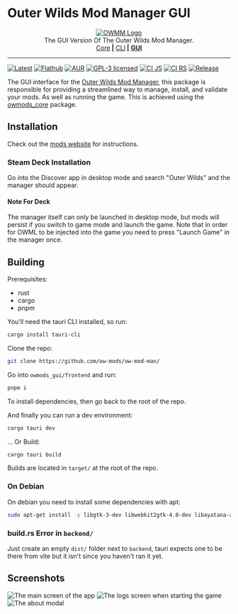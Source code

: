 <!-- markdownlint-disable MD030 MD033 -->

# Outer Wilds Mod Manager GUI

<p align="center">
<a href="https://github.com/ow-mods/ow-mod-man"><img src="https://raw.githubusercontent.com/ow-mods/ow-mod-man/main/.github/assets/logo-gui.png" alt="OWMM Logo"/></a><br/>
The GUI Version Of The Outer Wilds Mod Manager.<br/>
<a href="https://github.com/ow-mods/ow-mod-man/tree/main/owmods_core">Core</a><b> |</b>
<a href="https://github.com/ow-mods/ow-mod-man/tree/main/owmods_cli">CLI</a><b> |</b>
<a href="https://github.com/ow-mods/ow-mod-man/tree/main/owmods_gui"><b>GUI</b></a>
</p>

<hr/>

[![Latest](https://img.shields.io/github/v/release/ow-mods/ow-mod-man)](https://github.com/ow-mods/ow-mod-man/releases/latest)
[![Flathub](https://img.shields.io/flathub/v/com.outerwildsmods.owmods_gui)](https://flathub.org/apps/com.outerwildsmods.owmods_gui)
[![AUR](https://img.shields.io/aur/version/owmods-gui-bin)](https://aur.archlinux.org/packages/owmods-gui-bin)
[![GPL-3 licensed](https://img.shields.io/aur/license/owmods-gui-bin)](https://github.com/ow-mods/ow-mod-man/blob/main/LICENSE)
[![CI JS](https://github.com/ow-mods/ow-mod-man/actions/workflows/ci_js.yml/badge.svg?branch=main)](https://github.com/ow-mods/ow-mod-man/actions/workflows/ci_js.yml)
[![CI RS](https://github.com/ow-mods/ow-mod-man/actions/workflows/ci_rs.yml/badge.svg?branch=main)](https://github.com/ow-mods/ow-mod-man/actions/workflows/ci_rs.yml)
[![Release](https://github.com/ow-mods/ow-mod-man/actions/workflows/release_gui.yml/badge.svg)](https://github.com/ow-mods/ow-mod-man/actions/workflows/release_gui.yml)

The GUI interface for the [Outer Wilds Mod Manager](https://github.com/ow-mods/ow-mod-man), this package is responsible for providing a streamlined way to manage, install, and validate your mods. As well as running the game. This is achieved using the [owmods_core](https://crates.io/crates/owmods_core) package.

## Installation

Check out the [mods website](https://outerwildsmods.com/mod-manager/) for instructions.

### Steam Deck Installation

Go into the Discover app in desktop mode and search "Outer Wilds" and the manager should appear.

#### Note For Deck

The manager itself can only be launched in desktop mode, but mods will persist if you switch to game mode and launch the game. Note that in order for OWML to be injected into the game you need to press "Launch Game" in the manager once.

## Building

Prerequisites:

- rust
- cargo
- pnpm

You'll need the tauri CLI installed, so run:

```sh
cargo install tauri-cli
```

Clone the repo:

```sh
git clone https://github.com/ow-mods/ow-mod-man/
```

Go into `owmods_gui/frontend` and run:

```sh
pnpm i
```

To install dependencies, then go back to the root of the repo.

And finally you can run a dev environment:

```sh
cargo tauri dev
```

... Or Build:

```sh
cargo tauri build
```

Builds are located in `target/` at the root of the repo.

### On Debian

On debian you need to install some dependencies with apt:

```sh
sudo apt-get install -y libgtk-3-dev libwebkit2gtk-4.0-dev libayatana-appindicator3-dev librsvg2-dev
```

### build.rs Error in `backend/`

Just create an empty `dist/` folder next to `backend`, tauri expects one to be there from vite but it isn't since you haven't ran it yet.

## Screenshots

![The main screen of the app](https://github.com/ow-mods/ow-mod-man/raw/dev/.github/assets/screenshots/main.png)
![The logs screen when starting the game](https://github.com/ow-mods/ow-mod-man/raw/dev/.github/assets/screenshots/logs.png)
![The about modal](https://github.com/ow-mods/ow-mod-man/raw/dev/.github/assets/screenshots/about.png)
